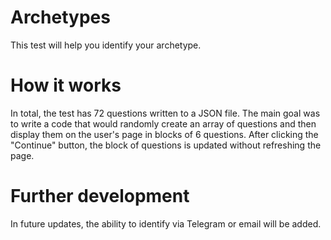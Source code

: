 # Archetypes
This test will help you identify your archetype.

# How it works
In total, the test has 72 questions written to a JSON file. The main goal was to write a code that would randomly create an array of questions and then display them on the user's page in blocks of 6 questions. After clicking the "Continue" button, the block of questions is updated without refreshing the page.

# Further development
In future updates, the ability to identify via Telegram or email will be added.
